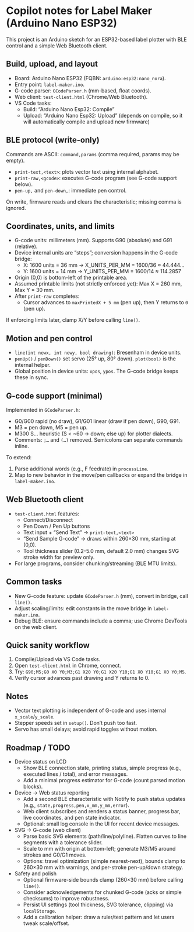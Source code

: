 # Copilot notes for Label Maker (Arduino Nano ESP32)

This project is an Arduino sketch for an ESP32-based label plotter with BLE control and a simple Web Bluetooth client.

## Build, upload, and layout
- Board: Arduino Nano ESP32 (FQBN: `arduino:esp32:nano_nora`).
- Entry point: `label-maker.ino`.
- G-code parser: `GCodeParser.h` (mm-based, float coords).
- Web client: `test-client.html` (Chrome/Web Bluetooth).
- VS Code tasks:
  - Build: “Arduino Nano Esp32: Compile”
  - Upload: “Arduino Nano Esp32: Upload” (depends on compile, so it will automatically compile and upload new firmware)

## BLE protocol (write-only)
Commands are ASCII: `command,params` (comma required, params may be empty).
- `print-text,<text>`: plots vector text using internal alphabet.
- `print-raw,<gcode>`: executes G-code program (see G-code support below).
- `pen-up,` and `pen-down,`: immediate pen control.

On write, firmware reads and clears the characteristic; missing comma is ignored.

## Coordinates, units, and limits
- G-code units: millimeters (mm). Supports G90 (absolute) and G91 (relative).
- Device internal units are “steps”; conversion happens in the G-code bridge:
  - X: 1600 units = 36 mm → X_UNITS_PER_MM = 1600/36 ≈ 44.444…
  - Y: 1600 units = 14 mm → Y_UNITS_PER_MM = 1600/14 ≈ 114.2857
- Origin (0,0) is bottom-left of the printable area.
- Assumed printable limits (not strictly enforced yet): Max X = 260 mm, Max Y = 30 mm.
- After `print-raw` completes:
  - Cursor advances to `maxPrintedX + 5 mm` (pen up), then Y returns to `0` (pen up).

If enforcing limits later, clamp X/Y before calling `line()`.

## Motion and pen control
- `line(int newx, int newy, bool drawing)`: Bresenham in device units.
- `penUp()` / `penDown()` set servo (25° up, 80° down). `plot(bool)` is the internal helper.
- Global position in device units: `xpos`, `ypos`. The G-code bridge keeps these in sync.

## G-code support (minimal)
Implemented in `GCodeParser.h`:
- G0/G00 rapid (no draw), G1/G01 linear (draw if pen down), G90, G91.
- M3 = pen down, M5 = pen up.
- M300 S… heuristic (S < ~60 → down; else up) for plotter dialects.
- Comments: `;…` and `(…)` removed. Semicolons can separate commands inline.

To extend:
1. Parse additional words (e.g., F feedrate) in `processLine`.
2. Map to new behavior in the move/pen callbacks or expand the bridge in `label-maker.ino`.

## Web Bluetooth client
- `test-client.html` features:
  - Connect/Disconnect
  - Pen Down / Pen Up buttons
  - Text input + “Send Text” → `print-text,<text>`
  - “Send Sample G-code” → draws within 260×30 mm, starting at (0,0).
  - Tool thickness slider (0.2–5.0 mm, default 2.0 mm) changes SVG stroke width for preview only.
- For large programs, consider chunking/streaming (BLE MTU limits).

## Common tasks
- New G-code feature: update `GCodeParser.h` (mm), convert in bridge, call `line()`.
- Adjust scaling/limits: edit constants in the move bridge in `label-maker.ino`.
- Debug BLE: ensure commands include a comma; use Chrome DevTools on the web client.

## Quick sanity workflow
1. Compile/Upload via VS Code tasks.
2. Open `test-client.html` in Chrome, connect.
3. Try: `G90;M5;G0 X0 Y0;M3;G1 X20 Y0;G1 X20 Y10;G1 X0 Y10;G1 X0 Y0;M5`.
4. Verify cursor advances past drawing and Y returns to 0.

## Notes
- Vector text plotting is independent of G-code and uses internal `x_scale`/`y_scale`.
- Stepper speeds set in `setup()`. Don’t push too fast.
- Servo has small delays; avoid rapid toggles without motion.

## Roadmap / TODO
- Device status on LCD
  - Show BLE connection state, printing status, simple progress (e.g., executed lines / total), and error messages.
  - Add a minimal progress estimator for G-code (count parsed motion blocks).
- Device → Web status reporting
  - Add a second BLE characteristic with Notify to push status updates (e.g., `state,progress,pen,x_mm,y_mm,error`).
  - Web client subscribes and renders a status banner, progress bar, live coordinates, and pen state indicator.
  - Optional: small log console in the UI for recent device messages.
- SVG → G-code (web client)
  - Parse basic SVG elements (path/line/polyline). Flatten curves to line segments with a tolerance slider.
  - Scale to mm with origin at bottom-left; generate M3/M5 around strokes and G0/G1 moves.
  - Options: travel optimization (simple nearest-next), bounds clamp to 260×30 mm with warnings, and per-stroke pen-up/down strategy.
- Safety and polish
  - Optional firmware-side bounds clamp (260×30 mm) before calling `line()`.
  - Consider acknowledgements for chunked G-code (acks or simple checksums) to improve robustness.
  - Persist UI settings (tool thickness, SVG tolerance, clipping) via `localStorage`.
  - Add a calibration helper: draw a ruler/test pattern and let users tweak scale/offset.
